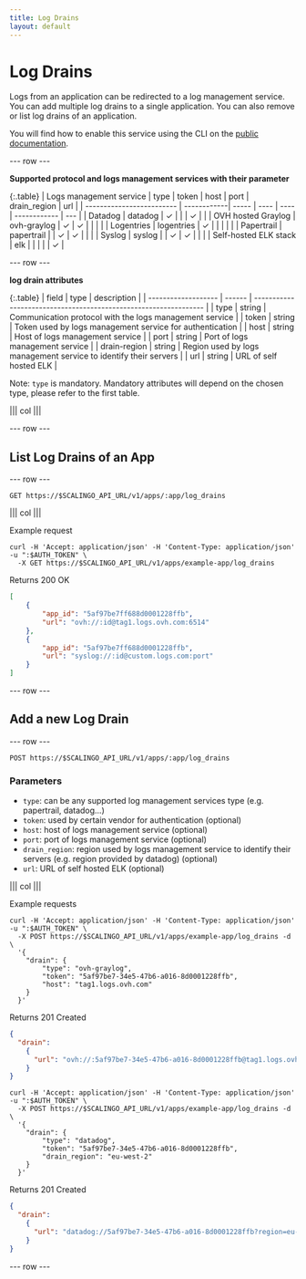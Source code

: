 ```yaml
---
title: Log Drains
layout: default
---
```


# Log Drains

Logs from an application can be redirected to a log management service.
You can add multiple log drains to a single application.
You can also remove or list log drains of an application.

You will find how to enable this service using the CLI on the
<a href="https://doc.scalingo.com/platform/app/log-drain">public documentation</a>.

--- row ---

**Supported protocol and logs management services with their parameter**

{:.table}
| Logs management service   | type        | token | host | port | drain_region | url |
| ------------------------- | ------------| ----- | ---- | ---- | ------------ | --- |
| Datadog                   | datadog     | ✓     |      |      | ✓            |     |
| OVH hosted Graylog        | ovh-graylog | ✓     | ✓    |      |              |     |
| Logentries                | logentries  | ✓     |      |      |              |     |
| Papertrail                | papertrail  |       | ✓    | ✓    |              |     |
| Syslog                    | syslog      |       | ✓    | ✓    |              |     |
| Self-hosted ELK stack     | elk         |       |      |      |              | ✓   |

--- row ---

**log drain attributes**

{:.table}
| field               | type    | description                                                      |
| ------------------- | ------  | ---------------------------------------------------------------- |
| type                | string  | Communication protocol with the logs management service          |
| token               | string  | Token used by logs management service for authentication         |
| host                | string  | Host of logs management service                                  |
| port                | string  | Port of logs management service                                  |
| drain-region        | string  | Region used by logs management service to identify their servers |
| url                 | string  | URL of self hosted ELK                                           |


Note: `type` is mandatory. Mandatory attributes will depend on the chosen type, please
refer to the first table.

||| col |||

--- row ---

## List Log Drains of an App

--- row ---

`GET https://$SCALINGO_API_URL/v1/apps/:app/log_drains`

||| col |||

Example request

```shell
curl -H 'Accept: application/json' -H 'Content-Type: application/json' -u ":$AUTH_TOKEN" \
  -X GET https://$SCALINGO_API_URL/v1/apps/example-app/log_drains
```

Returns 200 OK

```json
[
    {
        "app_id": "5af97be7ff688d0001228ffb",
        "url": "ovh://:id@tag1.logs.ovh.com:6514"
    },
    {
        "app_id": "5af97be7ff688d0001228ffb",
        "url": "syslog://:id@custom.logs.com:port"
    }
]
```

--- row ---

## Add a new Log Drain

--- row ---

`POST https://$SCALINGO_API_URL/v1/apps/:app/log_drains`

### Parameters

* `type`: can be any supported log management services type (e.g. papertrail,
datadog...)
* `token`: used by certain vendor for authentication (optional)
* `host`: host of logs management service (optional)
* `port`: port of logs management service (optional)
* `drain_region`: region used by logs management service to identify their
servers (e.g. region provided by datadog) (optional)
* `url`: URL of self hosted ELK (optional)

||| col |||

Example requests

```shell
curl -H 'Accept: application/json' -H 'Content-Type: application/json' -u ":$AUTH_TOKEN" \
  -X POST https://$SCALINGO_API_URL/v1/apps/example-app/log_drains -d \
  '{
    "drain": {
        "type": "ovh-graylog",
        "token": "5af97be7-34e5-47b6-a016-8d0001228ffb",
        "host": "tag1.logs.ovh.com"
    }
  }'
```

Returns 201 Created

```json
{
  "drain":
    {
      "url": "ovh://:5af97be7-34e5-47b6-a016-8d0001228ffb@tag1.logs.ovh.com:6514"
    }
}
```



```shell
curl -H 'Accept: application/json' -H 'Content-Type: application/json' -u ":$AUTH_TOKEN" \
  -X POST https://$SCALINGO_API_URL/v1/apps/example-app/log_drains -d \
  '{
    "drain": {
        "type": "datadog",
        "token": "5af97be7-34e5-47b6-a016-8d0001228ffb",
        "drain_region": "eu-west-2"
    }
  }'
```

Returns 201 Created

```json
{
  "drain":
    {
      "url": "datadog://5af97be7-34e5-47b6-a016-8d0001228ffb?region=eu-west-2"
    }
}
```

--- row ---

